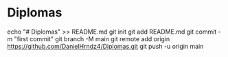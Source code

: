 # Diplomas
echo "# Diplomas" >> README.md
git init
git add README.md
git commit -m "first commit"
git branch -M main
git remote add origin https://github.com/DanielHrndz4/Diplomas.git
git push -u origin main
